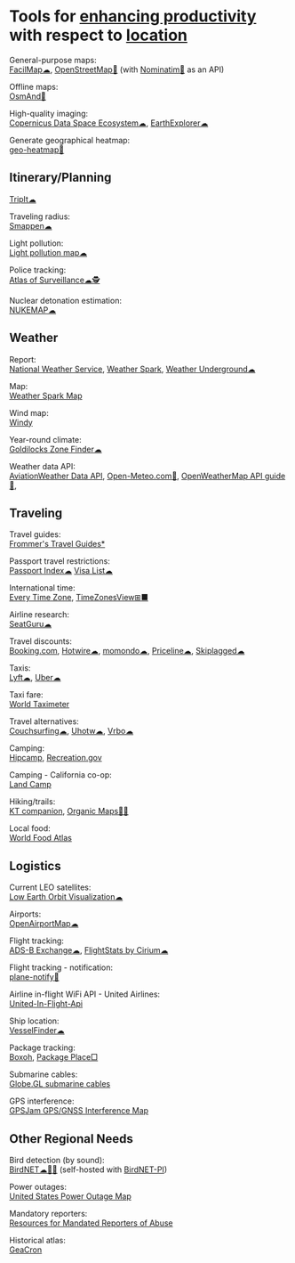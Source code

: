 
# Tools for [enhancing productivity](https://adequate.life/success-4/) with respect to [location](https://trendless.tech/gps)

General-purpose maps:  
[FacilMap☁](https://facilmap.org/),
[OpenStreetMap🔌](https://www.openstreetmap.org/about) (with [Nominatim🔌](https://nominatim.org/) as an API)

Offline maps:  
[OsmAnd🤖](https://osmand.net/)

High-quality imaging:  
[Copernicus Data Space Ecosystem☁](https://dataspace.copernicus.eu/),
[EarthExplorer☁](https://earthexplorer.usgs.gov/)

Generate geographical heatmap:  
[geo-heatmap🧛](https://github.com/luka1199/geo-heatmap)

## Itinerary/Planning

[TripIt☁](https://www.tripit.com/web)

Traveling radius:  
[Smappen☁](https://www.smappen.com/)

Light pollution:  
[Light pollution map☁](https://www.lightpollutionmap.info/)

Police tracking:  
[Atlas of Surveillance☁🕵️](https://atlasofsurveillance.org/)

Nuclear detonation estimation:  
[NUKEMAP☁](https://nuclearsecrecy.com/nukemap/)

## Weather

Report:  
[National Weather Service](https://www.weather.gov/),
[Weather Spark](https://weatherspark.com/),
[Weather Underground☁](https://www.wunderground.com/)

Map:  
[Weather Spark Map](https://weatherspark.com/map)

Wind map:  
[Windy](https://www.windy.com/)

Year-round climate:  
[Goldilocks Zone Finder☁](https://lukechampine.com/goldilocks/)

Weather data API:  
[AviationWeather Data API](https://aviationweather.gov/data/api/),
[Open-Meteo.com🔌](https://open-meteo.com/en),
[OpenWeatherMap API guide🔌](https://openweathermap.org/guide),

## Traveling

Travel guides:  
[Frommer's Travel Guides*](https://www.frommers.com/)

Passport travel restrictions:  
[Passport Index☁](https://www.passportindex.org/)
[Visa List☁](https://visalist.io/)

International time:  
[Every Time Zone](https://everytimezone.com/),
[TimeZonesView⊞■](https://www.nirsoft.net/utils/time_zones_view.html)

Airline research:  
[SeatGuru☁](https://www.seatguru.com/)

Travel discounts:  
[Booking.com](https://www.booking.com/),
[Hotwire☁](https://www.hotwire.com/),
[momondo☁](https://www.momondo.com/),
[Priceline☁](https://www.priceline.com),
[Skiplagged☁](https://skiplagged.com/)

Taxis:  
[Lyft☁](https://www.lyft.com/),
[Uber☁](https://www.uber.com/)

Taxi fare:  
[World Taximeter](https://www.worldtaximeter.com/)

Travel alternatives:  
[Couchsurfing☁](https://www.couchsurfing.com/),
[Uhotw☁](https://www.unusualhotelsoftheworld.com/home),
[Vrbo☁](https://www.vrbo.com/)

Camping:  
[Hipcamp](https://www.hipcamp.com/en-US),
[Recreation.gov](https://www.recreation.gov/)

Camping - California co-op:  
[Land Camp](https://www.landcamp.org/)

Hiking/trails:  
[KT companion](https://github.com/jamealg/KT-companion),
[Organic Maps🤖🍎](https://organicmaps.app/)

Local food:  
[World Food Atlas](https://www.tasteatlas.com/)

## Logistics

Current LEO satellites:  
[Low Earth Orbit Visualization☁](https://platform.leolabs.space/visualization)

Airports:  
[OpenAirportMap☁](https://openairportmap.org/)

Flight tracking:  
[ADS-B Exchange☁](https://globe.adsbexchange.com/),
[FlightStats by Cirium☁](https://www.flightstats.com)

Flight tracking - notification:  
[plane-notify🐍](https://github.com/Jxck-S/plane-notify)

Airline in-flight WiFi API - United Airlines:  
[United-In-Flight-Api](https://github.com/greatjack1/United-In-Flight-Api)

Ship location:  
[VesselFinder☁](https://www.vesselfinder.com/)

Package tracking:  
[Boxoh](http://www.boxoh.com/),
[Package Place□](https://package.place/)

Submarine cables:  
[Globe.GL submarine cables](https://globe.gl/example/submarine-cables/)

GPS interference:  
[GPSJam GPS/GNSS Interference Map](https://gpsjam.org)

## Other Regional Needs

Bird detection (by sound):  
[BirdNET☁🍎🤖](https://birdnet.cornell.edu/) (self-hosted with [BirdNET-PI](https://www.birdweather.com/birdnetpi))

Power outages:  
[United States Power Outage Map](https://poweroutage.us/)

Mandatory reporters:  
[Resources for Mandated Reporters of Abuse](https://mandatedreporter.com/)

Historical atlas:  
[GeaCron](http://geacron.com/)

